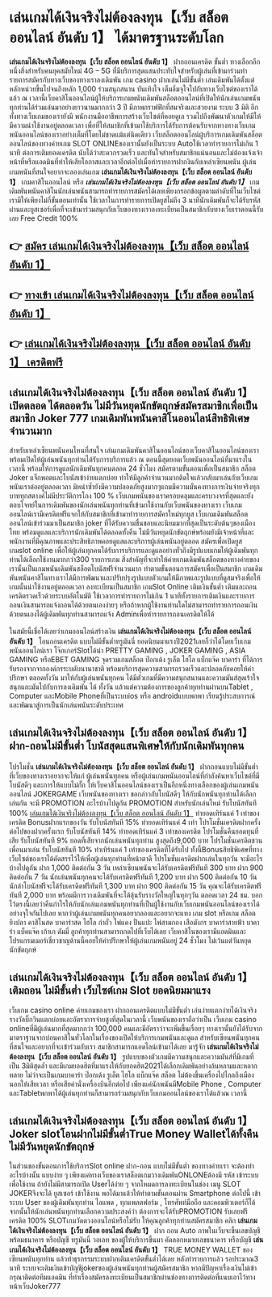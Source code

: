 # เล่นเกมได้เงินจริงไม่ต้องลงทุน【เว็บ สล็อต ออนไลน์ อันดับ 1】  ได้มาตรฐานระดับโลก

**เล่นเกมได้เงินจริงไม่ต้องลงทุน【เว็บ สล็อต ออนไลน์ อันดับ 1】** ฝากถอนเครดิต ขั้นต่ำ  ทางเลือกอีกหนึ่งสิ่งสำหรับคนยุคสมัยใหม่ 4G – 5G ที่มีบริการสุดแสนประทับใจสำหรับผู้เล่นที่เข้ามาร่วมทำรายการสมัครกับทางเว็บของทางเราลงเดิมพัน เกม casino  ฝากเล่นไม่มีขั้นต่ำ เล่นเดิมพันได้ตั้งแต่ หลักหน่วยขึ้นไปจนถึงหลัก 1,000 ร่วมสนุกสนาน บันเทิงใจ เต็มอิ่มจุใจไปกับทางเว็บไซต์ของเราได้แล้ว ณ เวลานี้เว็บคาสิโนออนไลน์ผู้ให้บริการเกมพนันเดิมพันสล็อตออนไลน์ที่เปิดให้นักเล่นเกมพนันทุกท่านได้ร่วมเล่นมาอย่างยาวนานมากกว่า 3 ปี มีภาพกราฟฟิกที่สมจริงและสวยงาม ระบบ 3 มิติ
อีกทั้งทางเว็บเกมของเรายังมี พนักงานมืออาชีพการสร้างเว็บไซต์ที่คอยดูเล  รวมไปถึงพัฒนาตัวเกมให้มีให้มีความน่าใช้งานอยู่ตลอดเวลา เพื่อที่ให้สมาชิกที่เข้ามาใช้บริการได้รับการต้อนรับจากทางทางเว็บเกมพนันออนไลน์ของเราอย่างเต็มที่โดยไม่ขาดแม้แต่นิดเดียว เว็บสล็อตออนไลน์ผู้บริการเกมเดิมพันสล็อตออนไลน์ของทางค่ายเกม SLOT ONLINEของเรานั้นยังเป็นระบบ Autoใช้เวลาทำรายการไม่เกิน 1 นาที ต่อการเติมยอดเครดิต นับได้ว่าสะดวกรวดเร็ว และทันใจสำหรับสมาชิกแน่นอนและไม่ต้องแจ้งเจ้าหน้าที่หรือแอดมินที่ทำให้เสียโอกาสและเวลาอีกต่อไปเมื่อทำรายการฝากงินกับเหล่าเซียนพนัน
ผู้เล่นเกมพนันที่สนใจอยากจะลองเล่นเกม **เล่นเกมได้เงินจริงไม่ต้องลงทุน【เว็บ สล็อต ออนไลน์ อันดับ 1】** เกมคาสิโนออนไลน์ หรือ ***เล่นเกมได้เงินจริงไม่ต้องลงทุน【เว็บ สล็อต ออนไลน์ อันดับ 1】*** เกมเดิมพันพนันคาสิโนนักเล่นพนันสามารถทำรายการสมัครได้เลยเพียงกรอกข้อมูลตามลำดับที่ในเว็บไซต์เรามีให้เพียงไม่กี่ขั้นตอนเท่านั้น ใช้เวลาในการทำรายการเปิดยูสไม่ถึง 3 นาทีนักเดิมพันก็จะได้รับรหัสผ่านและยูสเซอร์เพื่อที่จะเข้ามาร่วมสนุกกับเว็บของทางเราลงทะเบียนเป็นสมาชิกกับทางเว็บเราตอนนี้รับเลย Free Credit 100%

## 👉 [สมัคร เล่นเกมได้เงินจริงไม่ต้องลงทุน【เว็บ สล็อต ออนไลน์ อันดับ 1】](https://archa888.com/)
## 👉 [ทางเข้า เล่นเกมได้เงินจริงไม่ต้องลงทุน【เว็บ สล็อต ออนไลน์ อันดับ 1】](https://archa888.com/)
## 👉 [เล่นเกมได้เงินจริงไม่ต้องลงทุน【เว็บ สล็อต ออนไลน์ อันดับ 1】 เครดิตฟรี](https://archa888.com/)

## เล่นเกมได้เงินจริงไม่ต้องลงทุน【เว็บ สล็อต ออนไลน์ อันดับ 1】 เปิดตลอด ได้ตลอดวัน ไม่มีวันหยุดนักขัตฤกษ์สมัครสมาชิกเพื่อเป็นสมาชิก Joker 777 เกมเดิมพันพนันคาสิโนออนไลน์สิทธิพิเศษจำนวนมาก

สำหรับเหล่าเซียนพนันคนไหนที่สนใจ เล่นเกมเดิมพันคาสิโนออนไลน์ของเว็บคาสิโนออนไลน์ของเราพร้อมเปิดให้ผู้เล่นพนันทุกท่านได้รับการบริการแล้ว ณ ตอนนี้สุดยอดเว็บพนันออนไลน์ที่มาแรงในเวลานี้ พร้อมให้การดูแลนักเดิมพันทุกคนตลอด 24 ชั่วโมง สมัครตามขั้นตอนเพื่อเป็นสมาชิก สล็อต Joker แจ็กพอตและโบนัสเข้าง่ายแตกบ่อย ทำให้มีลูกค้าจำนวนมากติดใจแล้วกลับมาเล่นกับเว็บเกมพนันเราต่ออยู่ตลอดเวลา มิหนำซ้ำยังมีความปลอดภัยสูงมากๆแถมมีความมั่นคงทางการเงินจ่ายจริงทุกบาททุกสตางค์ไม่มีประวัติการโกง 100 % เว็บเกมพนันของเราครอบคลุมและครบวงจรที่สุดและยังตอบโจทย์ในการเดิมพันของนักเล่นพนันทุกท่านที่เข้ามาใช้งานกับเว็บพนันของทางเรา
เว็บเกมออนไลน์เรามีเครดิตฟรีแจกให้กับสมาชิกที่เข้ามาทำรายการสมัครใหม่ทุกยูส เว็บเกมเดิมพันสล็อตออนไลน์เข้าร่วมมาเป็นสมาชิก joker ที่ได้รับความชื่นชอบและนิยมมากที่สุดเป็นระดับต้นๆของเมืองไทย พร้อมดูแลและบริการนักเดิมพันได้ตลอดทั้งคืน ไม่มีวันหยุดนักขัตฤกษ์พร้อมยังมีเจ้าหน้าที่และพนักงานที่มีคุณภาพและประสิทธิภาพคอยดูแลและบริการผู้เล่นพนันอยู่ตลอด สมัครเพื่อเปิดยูส เกมslot online เพื่อให้ผู้เล่นทุกคนได้รับการบริการและดูแลอย่างทั่วถึงมีรูปแบบเกมให้ผู้เดิมพันทุกท่านได้เลือกใช้งานมากกว่า300 รายการเกม
สิ่งสำคัญที่จะทำให้ค่ายเกมเดิมพันสล็อตของทางค่ายของเรานั้นเป็นเกมพนันเดิมพันสล็อตโบนัสฟรีจำนวนมาก ทำตามขั้นตอนการสมัครเพื่อเป็นสมาชิก  เกมเดิมพันพนันคาสิโนทางเราได้มีการพัฒนาและปรับปรุงรูปแบบตัวเกมให้มีภาพและรูปแบบที่ดูสมจริงเพื่อให้เกมนั้นน่าใช้งานอยู่ตลอดเวลา ลงทะเบียนเป็นสมาชิก เกมSlot Online เติมเงินขั้นต่ำ เติมและถอน เครดิตรวดเร็วด้วยระบบอัตโนมัติ ใช้เวลาการทำรายการไม่เกิน 1 นาทีทั้งรายการเติมเงินและรายการถอนเงินสามารถแจ้งถอนได้ด้วยตนเองง่ายๆ หรือถ้าหากผู้ใช้งานท่านใดไม่สามารถทำรายการถอนเงินด้วยตนเองได้ผู้เดิมพันทุกท่านสามารถแจ้ง Adminเพื่อทำรายการถอนเครดิตให้ได้

ในสมัยนี้เชื่อได้เลยว่าเกมออนไลน์สร้างเงิน **เล่นเกมได้เงินจริงไม่ต้องลงทุน【เว็บ สล็อต ออนไลน์ อันดับ 1】** โอนถอนเครดิต แบบไม่มีขั้นต่ำทรูมันนี่ ยอดนิยมมาแรงปี2021เลยก็ว่าได้โดยเว็บเกมพนันออนไลน์เรา โจ๊กเกอร์Slotได้นำ PRETTY GAMING , JOKER GAMING , ASIA GAMING หรือEBET GAMING จุดรวมเกมสล็อต ป๊อกเด้ง รูเล็ต ไฮโล แบ็กแจ๊ค บาคาร่า ที่ได้การรับรองจากจากองค์กรระบดับนานาชาติ พร้อมบริการสุดความสามารถรวดเร็วและปลอดภัยคอยให้คำปรึกษา ตลอดทั้งวัน มาให้กับผู้เล่นพนันทุกคน ได้มีตัวเกมที่มีความสนุกสนานและความมันส์สุดเร้าใจสนุกและมันไปกับการลงเดิมพัน ได้ ทั้งวัน แล้วแต่ความต้องการของลูกค้าทุกท่านผ่านบนTablet , Computer และMobile Phoneที่เป็นระบบios หรือ androidแบบพกพา เรียนรู้ประสบการณ์และพัฒนาสู่การเป็นนักเล่นพนันระดับประเทศ

## เล่นเกมได้เงินจริงไม่ต้องลงทุน【เว็บ สล็อต ออนไลน์ อันดับ 1】 ฝาก-ถอนไม่มีขั้นต่ำ โบนัสสุดแสนพิเศษให้กับนักเดิมพันทุกคน

โปรโมชั่น **เล่นเกมได้เงินจริงไม่ต้องลงทุน【เว็บ สล็อต ออนไลน์ อันดับ 1】** ฝากถอนแบบไม่มีขั้นต่ำ ที่เว็บของทางเราอยากจะให้แก่  ผู้เล่นพนันทุกคน หรือผู้เล่นเกมพนันออนไลน์ที่กำลังค้นหาเว็บไซต์ที่มี โบนัสดีๆ และการให้แบบไม่กั๊ก ให้เว็บคาสิโนออนไลน์ของเราเป็นอีกหนึ่งทางเลือกของผู้เล่นเกมพนันออนไลน์ JOKERGAME เว็บพนันของทางเรา ขอกล่าวกับโบนัสดีๆ ให้กับนักพนันทุกท่านได้เลือกเล่นกัน จะมี PROMOTION อะไรบ้างไปดูกัน
 PROMOTION สำหรับนักเล่นใหม่ รับโบนัสทันที 100% [เล่นเกมได้เงินจริงไม่ต้องลงทุน【เว็บ สล็อต ออนไลน์ อันดับ 1】](https://archa888.com/) ทำยอดเทิร์นแค่ 1 เท่าของเครดิต
Bonusฝากแรกของวัน รับโบนัสทันที 15% ทำยอดเทิร์นแค่ 4 เท่า
โปรโมชั่นเครดิตฝากครั้งต่อไปของฝากครั้งแรก รับโบนัสทันที 14% ทำยอดเทิร์นแค่ 3 เท่าของเครดิต
โปรโมชั่นคืนยอดทุนที่เสีย รับโบนัสทันที 9% ยอดที่เสียจากนักเล่นพนันทุกท่าน สูงสุดถึง9,000 บาท
โปรโมชั่นเครดิตชวนเพื่อนมาเล่น รับโบนัสทันที 10% ทำเทิร์นแค่ 1 เท่าของเครดิตที่ได้รับไป
ทั้งนี้Bonusสิทธิพิเศษที่ทางเว็บไซต์ของเราได้คัดสรรไว้ให้เพื่อผู้เล่นทุกท่านที่หน้าตาดี โปรโมชั่นเครดิตฝากเล่นในทุกวัน จะมีอะไรบ้างไปดูกัน
ฝาก 1,000 ติดต่อกัน 3 วัน เหล่าเซียนพนันจะได้รับเครดิตฟรีทันที 300 บาท
ฝาก 900 ติดต่อกัน 7 วัน นักเล่นพนันทุกคนจะได้รับเครดิตฟรีทันที 1,200 บาท
ฝาก 500 ติดต่อกัน 10 วัน นักล่าโบนัสฟรีจะได้รับเครดิตฟรีทันที 1,300 บาท
ฝาก 900 ติดต่อกัน 15 วัน คุณจะได้รับเครดิตฟรีทันที 2,000 บาท
พร้อมมีการวางเดิมพันที่จะได้ลุ้นรับรางวัลใหญ่ในทุกๆวัน ตลอดเวลา 24 ชม. บอกไว้ตรงนี้เลยว่าคืนกำไรให้กับนักเล่นเกมพนันทุกท่านที่เป็นผู้ใช้งานกับเว็บเกมพนันออนไลน์ของเราได้อย่างจุใจกันไปเลย หากว่าผู้เล่นเกมพนันทุกคนอยากลองและอยากจะแทง เกม slot  หรือเกม สล็อต ยิงปลา คาสิโนสด บาคาร่าสด ไฮโล กำถั่ว ไพ่แคง ปั่นแปะ ไพ่สามกอง เสือมังกร บาคาร่าสายฟ้า บาคาร่า แบ็คแจ๊ค เก้าเก ดัมมี่ ลูกค้าทุกท่านสามารถกดไปที่เว็บได้เลย เว็บคาสิโนของเรามีแอดมินและโปรแกรมเมอร์เชี่ยวชาญด้านนี้คอยให้คำปรึกษาให้ผู้เล่นเกมพนันอยู่ 24 ชั่วโมง ไม่เว้นแต่วันหยุดนักขัตฤกษ์

## เล่นเกมได้เงินจริงไม่ต้องลงทุน【เว็บ สล็อต ออนไลน์ อันดับ 1】 เติมถอน ไม่มีขั้นต่ำ  เว็บไซต์เกม Slot ยอดนิยมมาแรง

เว็บเกม casino online ค่ายเกมของเรา ฝากถอนเครดิตแบบไม่มีขั้นต่ำ เล่นง่ายแตกง่ายได้เงินจริง รางวัลบิ๊กวินแตกบ่อยและอัตราการจ่ายสูงที่สุดในเวลานี้ เว็บพนันของเราถือว่าเป็น เว็บเกม casino onlineที่มีผู้เล่นมากที่สุดมากกว่า 100,000 คนและมีอัตราว่าจะเพิ่มขึ้นเรื่อยๆ ทางเรานั้นยังได้รับจากมาตราฐานจากบ่อนคาสิโนทั่วโลกในเรื่องของเปิดให้บริการเกมพนันและดูแล สำหรับเซียนพนันทุกคนที่สนใจและอยากที่จะเข้าร่วมกับเรา สมาชิกสามารถแอดไลน์เข้ามาได้เลย
	มารู้จัก **เล่นเกมได้เงินจริงไม่ต้องลงทุน【เว็บ สล็อต ออนไลน์ อันดับ 1】** รูปแบบของตัวเกมมีความสนุกและความมันส์ที่มีเกมที่เป็น 3มิติสุดล้ำ และมีเกมยอดฮิตที่มาแรงให้กับยอดฮิต2021ได้เลือกเดิมพันอย่างล้นหลามและหลากหลาย  ไม่ว่าจะเป็นเกมบาคาร่า ป๊อกเด้ง รูเล็ต ไฮโล แบ็กแจ๊ค สล็อต ไม่ต้องขึ้นเครื่องไปไกลถึงเมืองนอกให้เสียเวลา หรือเสียค่านั่งเครื่องบินอีกต่อไป เพียงแค่นักพนันมีMobile Phone , Computer และTabletพกพาได้ผู้เล่นทุกท่านก็สามารถร่วมสนุกกับเว็บเกมออนไลน์ของเราได้แล้วณ เวลานี้

## เล่นเกมได้เงินจริงไม่ต้องลงทุน【เว็บ สล็อต ออนไลน์ อันดับ 1】 Joker slotโอนฝากไม่มีขั้นต่ำTrue Money Walletได้ทั้งคืน ไม่มีวันหยุดนักขัตฤกษ์

ในส่วนของขั้นตอนการใช้บริการSlot online ฝาก-ถอน แบบไม่มีขั้นต่ำ ของทางค่ายเรา จะต้องทำอะไรบ้างนั้น แบบง่าย ๆ เพียงแค่ทางเว็บของเราสล็อตเกมวางเดิมพันONLONEต้องมี รหัส เข้าระบบเพื่อใช้งาน ถ้ายังไม่มีสามารถเปิด Userได้ง่าย ๆ จากโหมดการลงทะเบียนในช่อง เมนู SLOT JOKERจึงจะได้ ยูสเซอร์ เข้าใช้งาน พอได้มาแล้วให้ทำตามขั้นตอนผ่าน Smartphone ต่อไปนี้
เข้าระบบ User  ของผู้เดิมพันทุกท่าน ไอแพด , ทุกแพลตฟอร์ม , โทรศัพท์มือถือ และคอมพิวเตอร์ก็ได้
จากนั้นให้นักเล่นพนันทุกท่านเลือกความประสงค์ว่า ต้องการจะได้รับPROMOTION รับเลยฟรีเครดิต 100% SLOTเกมวัดดวงออนไลน์หรือไม่รับ
ให้คุณลูกค้าทุกท่านสมัครสมาชิก คลิก **เล่นเกมได้เงินจริงไม่ต้องลงทุน【เว็บ สล็อต ออนไลน์ อันดับ 1】** ฝาก ถอน Auto ภาพในเว็บจะขึ้นเลขบัญชีพร้อมธนาคาร หรือบัญชี ทรูมันนี่ วอเลท ของผู้ให้บริการขึ้นมา
คัดลอกหมายเลขธนาคาร หรือบัญชี **เล่นเกมได้เงินจริงไม่ต้องลงทุน【เว็บ สล็อต ออนไลน์ อันดับ 1】** TRUE MONEY WALLET ของเซียนพนันทุกท่าน แล้วทำธุรกรรมระบบฝากเติมเครดิตขั้นต่ำได้เลย
หลังทำรายการแล้ว รอประมาณ3 นาที ระบบจะเติมเงินเข้าบัญชีjokerของผู้เล่นพนันทุกท่านผู้สมัครสมาชิก
หากมีปัญหาเรื่องเงินไม่เข้า กรุณาติดต่อทีมแอดมิน ที่ทำเรื่องสมัครลงทะเบียนเป็นสมาชิกผ่านช่องทางการติดต่อที่แนบเอาไว้ทางหน้าเว็บJoker777


